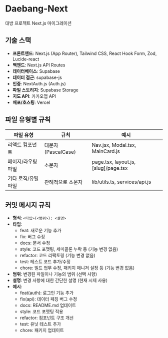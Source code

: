 # Daebang-Next

대방 프로젝트 Next.js 마이그레이션

## 기술 스택

- **프론트엔드**: Next.js (App Router), Tailwind CSS, React Hook Form, Zod, Lucide-react
- **백엔드**: Next.js API Routes
- **데이터베이스**: Supabase
- **데이터 접근**: supabase-js
- **인증**: NextAuth.js (Auth.js)
- **파일 스토리지**: Supabase Storage
- **지도 API**: 카카오맵 API
- **배포/호스팅**: Vercel

## 파일 유형별 규칙

| 파일 유형           | 규칙                | 예시                                 |
| ------------------- | ------------------- | ------------------------------------ |
| 리액트 컴포넌트     | 대문자 (PascalCase) | Nav.jsx, Modal.tsx, MainCard.js      |
| 페이지/라우팅 파일  | 소문자              | page.tsx, layout.js, [slug]/page.tsx |
| 기타 로직/유틸 파일 | 관례적으로 소문자   | lib/utils.ts, services/api.js        |

## 커밋 메시지 규칙

- **형식**: `<타입>(<범위>): <설명>`
- **타입**:
  - feat: 새로운 기능 추가
  - fix: 버그 수정
  - docs: 문서 수정
  - style: 코드 포맷팅, 세미콜론 누락 등 (기능 변경 없음)
  - refactor: 코드 리팩토링 (기능 변경 없음)
  - test: 테스트 코드 추가/수정
  - chore: 빌드 업무 수정, 패키지 매니저 설정 등 (기능 변경 없음)
- **범위**: 변경된 파일이나 기능의 범위 (선택 사항)
- **설명**: 변경 사항에 대한 간단한 설명 (현재 시제 사용)
- **예시**:
  - feat(auth): 로그인 기능 추가
  - fix(api): 데이터 페칭 버그 수정
  - docs: README.md 업데이트
  - style: 코드 포맷팅 적용
  - refactor: 컴포넌트 구조 개선
  - test: 유닛 테스트 추가
  - chore: 패키지 업데이트

